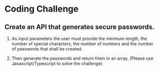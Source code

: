 # Coding Challenge

## Create an API that generates secure passwords.

1. As input parameters the user must provide the minimum length, the number of special characters, the number of numbers and the number of passwords that shall be created.

2. Then generate the passwords and return them in an array.
   (Please use Javascript/Typescript to solve the challenge)
